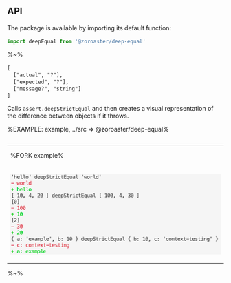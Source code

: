 ## API

The package is available by importing its default function:

```js
import deepEqual from '@zoroaster/deep-equal'
```

%~%

```## deepEqual
[
  ["actual", "?"],
  ["expected", "?"],
  ["message?", "string"]
]
```

Calls `assert.deepStrictEqual` and then creates a visual representation of the difference between objects if it throws.

%EXAMPLE: example, ../src => @zoroaster/deep-equal%

<table>
<table>
<tr><td>

%FORK example%
</td></tr><tr><td>

![Deep Equal With Color](doc/doc.png)
</td></tr>
</table>

%~%